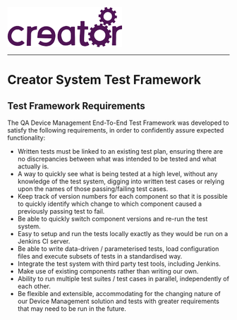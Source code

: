 ![](images/img.png)

----

# Creator System Test Framework

## Test Framework Requirements

The QA Device Management End-To-End Test Framework was developed to satisfy the following requirements, in order to confidently assure expected functionality:

* Written tests must be linked to an existing test plan, ensuring there are no discrepancies between what was intended to be tested and what actually is.
* A way to quickly see what is being tested at a high level, without any knowledge of the test system, digging into written test cases or relying upon the names of those passing/failing test cases.
* Keep track of version numbers for each component so that it is possible to quickly identify which change to which component caused a previously passing test to fail.
* Be able to quickly switch component versions and re-run the test system.
* Easy to setup and run the tests locally exactly as they would be run on a Jenkins CI server.
* Be able to write data-driven / parameterised tests, load configuration files and execute subsets of tests in a standardised way.
* Integrate the test system with third party test tools, including Jenkins.
* Make use of existing components rather than writing our own.
* Ability to run multiple test suites / test cases in parallel, independently of each other.
* Be flexible and extensible, accommodating for the changing nature of our Device Management solution and tests with greater requirements that may need to be run in the future.

